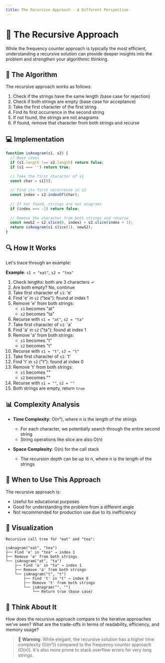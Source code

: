 ```yaml
---
title: The Recursive Approach - A Different Perspective
---
```


# 🔄 The Recursive Approach

While the frequency counter approach is typically the most efficient, understanding a recursive solution can provide deeper insights into the problem and strengthen your algorithmic thinking.

## 📝 The Algorithm

The recursive approach works as follows:

1. Check if the strings have the same length (base case for rejection)
2. Check if both strings are empty (base case for acceptance)
3. Take the first character of the first string
4. Find its first occurrence in the second string
5. If not found, the strings are not anagrams
6. If found, remove that character from both strings and recurse

## 💻 Implementation

```javascript
function isAnagram(s1, s2) {
  // Base cases
  if (s1.length !== s2.length) return false;
  if (s1 === '') return true;

  // Take the first character of s1
  const char = s1[0];
  
  // Find its first occurrence in s2
  const index = s2.indexOf(char);
  
  // If not found, strings are not anagrams
  if (index === -1) return false;
  
  // Remove the character from both strings and recurse
  const newS2 = s2.slice(0, index) + s2.slice(index + 1);
  return isAnagram(s1.slice(1), newS2);
}
```

## 🔍 How It Works

Let's trace through an example:

**Example**: `s1 = "eat"`, `s2 = "tea"`

1. Check lengths: both are 3 characters ✓
2. Are both empty? No, continue
3. Take first character of `s1`: 'e'
4. Find 'e' in `s2` ("tea"): found at index 1
5. Remove 'e' from both strings:
   - `s1` becomes "at"
   - `s2` becomes "ta"
6. Recurse with `s1 = "at"`, `s2 = "ta"`
7. Take first character of `s1`: 'a'
8. Find 'a' in `s2` ("ta"): found at index 1
9. Remove 'a' from both strings:
   - `s1` becomes "t"
   - `s2` becomes "t"
10. Recurse with `s1 = "t"`, `s2 = "t"`
11. Take first character of `s1`: 't'
12. Find 't' in `s2` ("t"): found at index 0
13. Remove 't' from both strings:
    - `s1` becomes ""
    - `s2` becomes ""
14. Recurse with `s1 = ""`, `s2 = ""`
15. Both strings are empty, return `true`

## 📊 Complexity Analysis

- **Time Complexity**: O(n²), where n is the length of the strings
  - For each character, we potentially search through the entire second string
  - String operations like slice are also O(n)

- **Space Complexity**: O(n) for the call stack
  - The recursion depth can be up to n, where n is the length of the strings

## 🤔 When to Use This Approach

The recursive approach is:
- Useful for educational purposes
- Good for understanding the problem from a different angle
- Not recommended for production use due to its inefficiency

## 🧠 Visualization

```
Recursive call tree for "eat" and "tea":

isAnagram("eat", "tea")
├── Find 'e' in "tea" → index 1
├── Remove 'e' from both strings
└── isAnagram("at", "ta")
    ├── Find 'a' in "ta" → index 1
    ├── Remove 'a' from both strings
    └── isAnagram("t", "t")
        ├── Find 't' in "t" → index 0
        ├── Remove 't' from both strings
        └── isAnagram("", "")
            └── Return true (base case)
```

## 💭 Think About It

How does the recursive approach compare to the iterative approaches we've seen? What are the trade-offs in terms of readability, efficiency, and memory usage?

> 🚨 **Warning**: While elegant, the recursive solution has a higher time complexity (O(n²)) compared to the frequency counter approach (O(n)). It's also more prone to stack overflow errors for very long strings. 